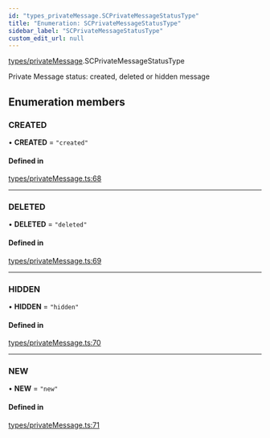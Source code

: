 ```yaml
---
id: "types_privateMessage.SCPrivateMessageStatusType"
title: "Enumeration: SCPrivateMessageStatusType"
sidebar_label: "SCPrivateMessageStatusType"
custom_edit_url: null
---
```


[types/privateMessage](../modules/types_privateMessage).SCPrivateMessageStatusType

Private Message status:
created, deleted or hidden message

## Enumeration members

### CREATED

• **CREATED** = `"created"`

#### Defined in

[types/privateMessage.ts:68](https://github.com/selfcommunity/community-ui/blob/7897031/packages/sc-core/src/types/privateMessage.ts#L68)

___

### DELETED

• **DELETED** = `"deleted"`

#### Defined in

[types/privateMessage.ts:69](https://github.com/selfcommunity/community-ui/blob/7897031/packages/sc-core/src/types/privateMessage.ts#L69)

___

### HIDDEN

• **HIDDEN** = `"hidden"`

#### Defined in

[types/privateMessage.ts:70](https://github.com/selfcommunity/community-ui/blob/7897031/packages/sc-core/src/types/privateMessage.ts#L70)

___

### NEW

• **NEW** = `"new"`

#### Defined in

[types/privateMessage.ts:71](https://github.com/selfcommunity/community-ui/blob/7897031/packages/sc-core/src/types/privateMessage.ts#L71)
